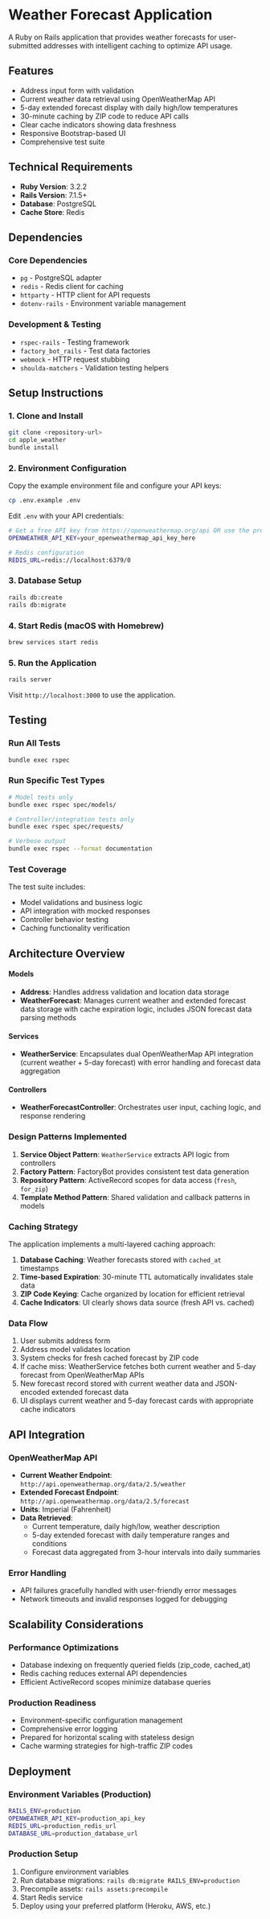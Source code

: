 # Weather Forecast Application

A Ruby on Rails application that provides weather forecasts for user-submitted addresses with intelligent caching to optimize API usage.

## Features

- Address input form with validation
- Current weather data retrieval using OpenWeatherMap API
- 5-day extended forecast display with daily high/low temperatures
- 30-minute caching by ZIP code to reduce API calls
- Clear cache indicators showing data freshness
- Responsive Bootstrap-based UI
- Comprehensive test suite

## Technical Requirements

- **Ruby Version**: 3.2.2
- **Rails Version**: 7.1.5+
- **Database**: PostgreSQL
- **Cache Store**: Redis

## Dependencies

### Core Dependencies
- `pg` - PostgreSQL adapter
- `redis` - Redis client for caching
- `httparty` - HTTP client for API requests
- `dotenv-rails` - Environment variable management

### Development & Testing
- `rspec-rails` - Testing framework
- `factory_bot_rails` - Test data factories
- `webmock` - HTTP request stubbing
- `shoulda-matchers` - Validation testing helpers

## Setup Instructions

### 1. Clone and Install
```bash
git clone <repository-url>
cd apple_weather
bundle install
```

### 2. Environment Configuration
Copy the example environment file and configure your API keys:
```bash
cp .env.example .env
```

Edit `.env` with your API credentials:
```bash
# Get a free API key from https://openweathermap.org/api OR use the provided API key
OPENWEATHER_API_KEY=your_openweathermap_api_key_here

# Redis configuration
REDIS_URL=redis://localhost:6379/0
```

### 3. Database Setup
```bash
rails db:create
rails db:migrate
```

### 4. Start Redis (macOS with Homebrew)
```bash
brew services start redis
```

### 5. Run the Application
```bash
rails server
```

Visit `http://localhost:3000` to use the application.

## Testing

### Run All Tests
```bash
bundle exec rspec
```

### Run Specific Test Types
```bash
# Model tests only
bundle exec rspec spec/models/

# Controller/integration tests only
bundle exec rspec spec/requests/

# Verbose output
bundle exec rspec --format documentation
```

### Test Coverage
The test suite includes:
- Model validations and business logic
- API integration with mocked responses
- Controller behavior testing
- Caching functionality verification

## Architecture Overview

#### Models
- **Address**: Handles address validation and location data storage
- **WeatherForecast**: Manages current weather and extended forecast data storage with cache expiration logic, includes JSON forecast data parsing methods

#### Services
- **WeatherService**: Encapsulates dual OpenWeatherMap API integration (current weather + 5-day forecast) with error handling and forecast data aggregation

#### Controllers
- **WeatherForecastController**: Orchestrates user input, caching logic, and response rendering

### Design Patterns Implemented

1. **Service Object Pattern**: `WeatherService` extracts API logic from controllers
2. **Factory Pattern**: FactoryBot provides consistent test data generation
3. **Repository Pattern**: ActiveRecord scopes for data access (`fresh`, `for_zip`)
4. **Template Method Pattern**: Shared validation and callback patterns in models

### Caching Strategy

The application implements a multi-layered caching approach:

1. **Database Caching**: Weather forecasts stored with `cached_at` timestamps
2. **Time-based Expiration**: 30-minute TTL automatically invalidates stale data
3. **ZIP Code Keying**: Cache organized by location for efficient retrieval
4. **Cache Indicators**: UI clearly shows data source (fresh API vs. cached)

### Data Flow

1. User submits address form
2. Address model validates location
3. System checks for fresh cached forecast by ZIP code
4. If cache miss: WeatherService fetches both current weather and 5-day forecast from OpenWeatherMap APIs
5. New forecast record stored with current weather data and JSON-encoded extended forecast data
6. UI displays current weather and 5-day forecast cards with appropriate cache indicators

## API Integration

### OpenWeatherMap API
- **Current Weather Endpoint**: `http://api.openweathermap.org/data/2.5/weather`
- **Extended Forecast Endpoint**: `http://api.openweathermap.org/data/2.5/forecast`
- **Units**: Imperial (Fahrenheit)
- **Data Retrieved**:
  - Current temperature, daily high/low, weather description
  - 5-day extended forecast with daily temperature ranges and conditions
  - Forecast data aggregated from 3-hour intervals into daily summaries

### Error Handling
- API failures gracefully handled with user-friendly error messages
- Network timeouts and invalid responses logged for debugging

## Scalability Considerations

### Performance Optimizations
- Database indexing on frequently queried fields (zip_code, cached_at)
- Redis caching reduces external API dependencies
- Efficient ActiveRecord scopes minimize database queries

### Production Readiness
- Environment-specific configuration management
- Comprehensive error logging
- Prepared for horizontal scaling with stateless design
- Cache warming strategies for high-traffic ZIP codes

## Deployment

### Environment Variables (Production)
```bash
RAILS_ENV=production
OPENWEATHER_API_KEY=production_api_key
REDIS_URL=production_redis_url
DATABASE_URL=production_database_url
```

### Production Setup
1. Configure environment variables
2. Run database migrations: `rails db:migrate RAILS_ENV=production`
3. Precompile assets: `rails assets:precompile`
4. Start Redis service
5. Deploy using your preferred platform (Heroku, AWS, etc.)
